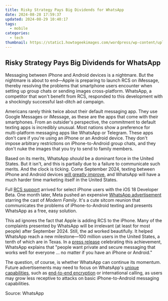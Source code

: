 ```yaml
---
title: Risky Strategy Pays Big Dividends for WhatsApp
date: 2024-08-28 17:59:37
updated: 2024-08-29 10:40:17
tags:
  - mobile
categories:
  - tech
thumbnail: https://static1.howtogeekimages.com/wordpress/wp-content/uploads/2024/06/message-on-whatsapp-with-a-number-that-is-not-saved-in-the-contacts.jpg
---
```


## Risky Strategy Pays Big Dividends for WhatsApp

Messaging between iPhone and Android devices is a nightmare. But the nightmare is about to end—Apple is preparing to launch RCS on iMessage, thereby resolving the problems that smartphone users encounter when setting up group chats or sending images cross-platform. WhatsApp, a competitor that won't benefit from RCS, responded to this development with a shockingly successful last-ditch ad campaign.

 Americans rarely think twice about their default messaging app. They use Google Messages or iMessage, as these are the apps that come with their smartphones. From an outsider's perspective, the commitment to default texting apps is incredibly unusual. Most nations show a preference for multi-platform messaging apps like WhatsApp or Telegram. These apps don't care if you're using an iPhone or an Android device. They don't impose arbitrary restrictions on iPhone-to-Android group chats, and they don't nuke the images that you try to send to family members.

 Based on its merits, WhatsApp _should_ be a dominant force in the United States. But it isn't, and this is partially due to a failure to communicate such merits. And the clock is ticking. Come September 2024, texting between iPhone and Android devices [will greatly improve](https://android-unlock.techidaily.com/mastering-lock-screen-settings-how-to-enable-and-disable-on-lava-blaze-curve-5g-by-drfone-android/), and WhatsApp will have a much harder time marketing itself in the United States.

 Full [RCS support](https://screen-activity-recording.techidaily.com/updated-2024-approved-ideal-chat-and-meetup-tools-for-large-groups/) arrived for select iPhone users with the iOS 18 Developer Beta. One month later, Meta pushed an expensive [WhatsApp advertisement](https://www.youtube.com/watch?v=wn0qe7xNNaY) starring the cast of _Modern Family_. It's a cute sitcom reunion that communicates the problems of iPhone-to-Android texting and presents WhatsApp as a free, easy solution.

 This ad ignores the fact that Apple is adding RCS to the iPhone. Many of the complaints presented by WhatsApp will be irrelevant (at least for most people) after September 2024\. Still, the ad worked beautifully. It helped WhatsApp reach a new milestone—100 million users in the United States, a tenth of which are in Texas. In a [press release](https://blog.whatsapp.com/100-million-using-whatsapp-across-the-united-states) celebrating this achievement, WhatsApp explains that "people want private and secure messaging that works well for everyone … no matter if you have an iPhone or Android."

 The question, of course, is whether WhatsApp can continue its momentum. Future advertisements may need to focus on WhatsApp's [unique capabilities](https://common-error.techidaily.com/fixing-your-pc-a-step-by-step-solution-for-failed-feature-update-to-windows-10-v1903/), such as [end-to-end encryption](https://faq.whatsapp.com/820124435853543) or international calling, as users may grow less receptive to attacks on basic iPhone-to-Android messaging capabilities.

 Source: WhatsApp

<ins class="adsbygoogle"
     style="display:block"
     data-ad-format="autorelaxed"
     data-ad-client="ca-pub-7571918770474297"
     data-ad-slot="1223367746"></ins>



<ins class="adsbygoogle"
     style="display:block"
     data-ad-client="ca-pub-7571918770474297"
     data-ad-slot="8358498916"
     data-ad-format="auto"
     data-full-width-responsive="true"></ins>
